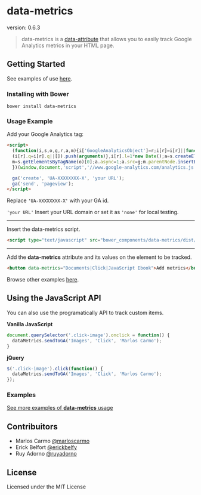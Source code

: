 # data-metrics

version: 0.6.3

> data-metrics is a [data-attribute](https://developer.mozilla.org/en-US/docs/Web/Guide/HTML/Using_data_attributes) that allows you to easily track Google Analytics metrics in your HTML page.


## Getting Started

See examples of use [here](http://marloscarmo.github.io/data-metrics/bower_components/data-metrics/example/).

### Installing with Bower

`
bower install data-metrics
`

### Usage Example

Add your Google Analytics tag:

```html
<script>
  (function(i,s,o,g,r,a,m){i['GoogleAnalyticsObject']=r;i[r]=i[r]||function(){
  (i[r].q=i[r].q||[]).push(arguments)},i[r].l=1*new Date();a=s.createElement(o),
  m=s.getElementsByTagName(o)[0];a.async=1;a.src=g;m.parentNode.insertBefore(a,m)
  })(window,document,'script','//www.google-analytics.com/analytics.js','ga');

  ga('create', 'UA-XXXXXXXX-X', 'your URL');
  ga('send', 'pageview');
</script>
```
Replace `'UA-XXXXXXXX-X'` with your GA id.

`'your URL'` Insert your URL domain or set it as `'none'` for local testing.

- - -
Insert the data-metrics script.

```html
<script type="text/javascript" src="bower_components/data-metrics/dist/data-metrics.js"></script>
```
- - -
Add the **data-metrics** attribute and its values on the element to be tracked.

```html
<button data-metrics="Documents|Click|JavaScript Ebook">Add metrics</button>
```

Browse other examples [here](http://marloscarmo.github.io/data-metrics/bower_components/data-metrics/example/).

## Using the JavaScript API

You can also use the programatically API to track custom items.

**Vanilla JavaScript**

```js
document.querySelector('.click-image').onclick = function() {
  dataMetrics.sendToGA('Images', 'Click', 'Marlos Carmo');
}
```

**jQuery**

```js
$('.click-image').click(function() {
  dataMetrics.sendToGA('Images', 'Click', 'Marlos Carmo');
});
```

### Examples

[See more examples of **data-metrics** usage](http://marloscarmo.github.io/data-metrics/bower_components/data-metrics/example/)

## Contribuitors

* Marlos Carmo [@marloscarmo](https://github.com/marloscarmo)
* Erick Belfort [@erickbelfy](https://github.com/erickbelfy)
* Ruy Adorno [@ruyadorno](https://github.com/ruyadorno)


## License

Licensed under the MIT License

